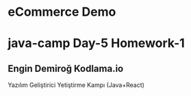 # eCommerce Demo
# java-camp Day-5 Homework-1
## Engin Demiroğ Kodlama.io
Yazılım Geliştirici Yetiştirme Kampı (Java+React)
